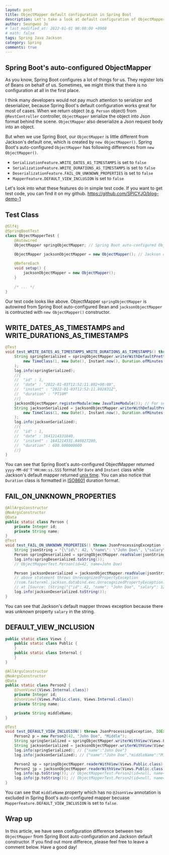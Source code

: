 ```yaml
---
layout: post
title: ObjectMapper default configuration in Spring Boot
description: Let's take a look at default configuration of ObjectMapper in Spring Boot
author: Seungwoo Jo
# last_modified_at: 2022-01-01 00:00:00 +0900
# math: false
tags: Spring Java Jackson
category: Spring
comments: true
---
```


## Spring Boot's auto-configured ObjectMapper

As you know, Spring Boot configures a lot of things for us. They register lots of Beans on behalf of us. Sometimes, we might think that there is no configuration at all in the first place.

I think many developers would not pay much attention to serializer and deserializer, because Spring Boot's default configuration works great for most of cases. When we return object (e.g. `Person` object) from `@RestController` controller, `ObjectMapper` serialize the object into Json format behind the scene. `ObjectMapper` also deserialize a Json request body into an object.

But when we use Spring Boot, our `ObjectMapper` is little different from Jackson's default one, which is created by `new ObjectMapper()`. Spring Boot's auto-configured `ObjectMapper` has following differences from `new ObjectMapper()`. 

- `SerializationFeature.WRITE_DATES_AS_TIMESTAMPS` is set to `false`
- `SerializationFeature.WRITE_DURATIONS_AS_TIMESTAMPS` is set to `false`
- `DeserializationFeature.FAIL_ON_UNKNOWN_PROPERTIES` is set to `false`
- `MapperFeature.DEFAULT_VIEW_INCLUSION` is set to `false`


Let's look into what these features do in simple test code. If you want to get test code, you can find it on my github. https://github.com/SPICYJO/blog-demo-1

## Test Class
```java
@Slf4j
@SpringBootTest
class ObjectMapperTest {
	@Autowired
	ObjectMapper springObjectMapper; // Spring Boot auto-configured ObjectMapper

	ObjectMapper jacksonObjectMapper = new ObjectMapper(); // Jackson default ObjectMapper
    
    @BeforeEach
	void setup() {
		jacksonObjectMapper = new ObjectMapper();
	}
    
    /* ... */
}
```

Our test code looks like above. ObjectMapper `springObjectMapper` is autowired from Spring Boot auto-configured Bean and `jacksonObjectMapper` is contructed with `new ObjectMapper()` constructor.

## WRITE_DATES_AS_TIMESTAMPS and WRITE_DURATIONS_AS_TIMESTAMPS

```java
@Test
void test_WRITE_DATES_AS_TIMESTAMPS_WRITE_DURATIONS_AS_TIMESTAMPS() throws JsonProcessingException {
    String springSerialized = springObjectMapper.writerWithDefaultPrettyPrinter().writeValueAsString(
        new TimeClass(1, new Date(), Instant.now(), Duration.ofMinutes(10L))
    );
    log.info(springSerialized);
    //{
    //  "id" : 1,
    //  "date" : "2022-01-03T12:52:11.802+00:00",
    //  "instant" : "2022-01-03T12:52:11.802831Z",
    //  "duration" : "PT10M"
    //}
    jacksonObjectMapper.registerModule(new JavaTimeModule()); // For serialization of Instant, Duration
    String jacksonSerialized = jacksonObjectMapper.writerWithDefaultPrettyPrinter().writeValueAsString(
        new TimeClass(1, new Date(), Instant.now(), Duration.ofMinutes(10L))
    );
    log.info(jacksonSerialized);
    //{
    //  "id" : 1,
    //  "date" : 1641214331840,
    //  "instant" : 1641214331.840827200,
    //  "duration" : 600.000000000
    //}
}
```

You can see that Spring Boot's auto-configured ObjectMapper returned `yyyy-MM-dd'T'HH:mm:ss.SSS` format for `Date` and `Instant` class while Jackson's default mapper returned [unix time](https://en.wikipedia.org/wiki/Unix_time). You can also notice that `Duration` class is formatted in [ISO8601](https://en.wikipedia.org/wiki/ISO_8601) duration format.

## FAIL_ON_UNKNOWN_PROPERTIES

```java
@AllArgsConstructor
@NoArgsConstructor
@Data
public static class Person {
    private Integer id;
    private String name;
}
@Test
void test_FAIL_ON_UNKNOWN_PROPERTIES() throws JsonProcessingException {
    String jsonString = "{\"id\": 42, \"name\": \"John Doe\", \"salary\": 123456}";
    Person springDeserialized = springObjectMapper.readValue(jsonString, Person.class);
    log.info(springDeserialized.toString());
    // ObjectMapperTest.Person(id=42, name=John Doe)

    Person jacksonDeserialized = jacksonObjectMapper.readValue(jsonString, Person.class);
    // above statement throws UnrecognizedPropertyException
    //com.fasterxml.jackson.databind.exc.UnrecognizedPropertyException: Unrecognized field "salary" (class com.example.demo.ObjectMapperTest$Person), not marked as ignorable (2 known properties: "id", "name"])
    // at [Source: (String)"{"id": 42, "name": "John Doe", "salary": 123456}"; line: 1, column: 48] (through reference chain: com.example.demo.ObjectMapperTest$Person["salary"])
    log.info(jacksonDeserialized.toString());
}
```

You can see that Jackson's default mapper throws exception because there was unknown property `salary` in the string. 

## DEFAULT_VIEW_INCLUSION
```java
public static class Views {
    public static class Public {
    }
    public static class Internal {
    }
}

@AllArgsConstructor
@NoArgsConstructor
@Data
public static class Person2 {
    @JsonView({Views.Internal.class})
    private Integer id;
    @JsonView({Views.Public.class, Views.Internal.class})
    private String name;

    private String middleName;
}

@Test
void test_DEFAULT_VIEW_INCLUSION() throws JsonProcessingException, IOException {
    Person2 p = new Person2(42, "John Doe", "Middle");
    String springSerialized = springObjectMapper.writerWithView(Views.Public.class).writeValueAsString(p);
    String jacksonSerialized = jacksonObjectMapper.writerWithView(Views.Public.class).writeValueAsString(p);
    log.info(springSerialized); // {"name":"John Doe"}
    log.info(jacksonSerialized); // {"name":"John Doe","middleName":"Middle"}

    Person2 sp = springObjectMapper.readerWithView(Views.Public.class).readValue("{\"name\":\"John Doe\",\"middleName\":\"Middle\"}", Person2.class);
    Person2 jp = jacksonObjectMapper.readerWithView(Views.Public.class).readValue("{\"name\":\"John Doe\",\"middleName\":\"Middle\"}", Person2.class);
    log.info(sp.toString()); // ObjectMapperTest.Person2(id=null, name=John Doe, middleName=null)
    log.info(jp.toString()); // ObjectMapperTest.Person2(id=null, name=John Doe, middleName=Middle)
}
```

You can see that `middleName` property which has no `@JsonView` annotation is excluded in Spring Boot's auto-configured mapper becuase `MapperFeature.DEFAULT_VIEW_INCLUSION` is set to `false`. 

## Wrap up
In this article, we have seen configuration difference between two `ObjectMapper` from Spring Boot auto-configuration and Jackson default constructor. If you find out more differece, please feel free to leave a comment below. Have a good day!